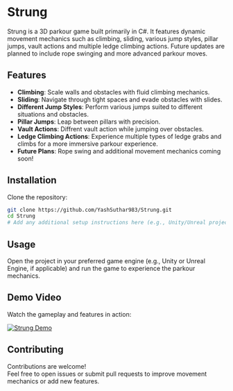 # Strung

Strung is a 3D parkour game built primarily in C#. It features dynamic movement mechanics such as climbing, sliding, various jump styles, pillar jumps, vault actions and multiple ledge climbing actions. Future updates are planned to include rope swinging and more advanced parkour moves.

## Features

- **Climbing**: Scale walls and obstacles with fluid climbing mechanics.
- **Sliding**: Navigate through tight spaces and evade obstacles with slides.
- **Different Jump Styles**: Perform various jumps suited to different situations and obstacles.
- **Pillar Jumps**: Leap between pillars with precision.
- **Vault Actions**: Diffrent vault action while jumping over obstacles.
- **Ledge Climbing Actions**: Experience multiple types of ledge grabs and climbs for a more immersive parkour experience.
- **Future Plans**: Rope swing and additional movement mechanics coming soon!

## Installation

Clone the repository:

```bash
git clone https://github.com/YashSuthar983/Strung.git
cd Strung
# Add any additional setup instructions here (e.g., Unity/Unreal project setup)
```

## Usage

Open the project in your preferred game engine (e.g., Unity or Unreal Engine, if applicable) and run the game to experience the parkour mechanics.

## Demo Video

Watch the gameplay and features in action:

[![Strung Demo](https://github.com/user-attachments/assets/e966200b-f25a-4435-b08c-1be24b30b43b)](https://www.youtube.com/watch?v=vE68A3WgqE8)


## Contributing

Contributions are welcome!  
Feel free to open issues or submit pull requests to improve movement mechanics or add new features.

